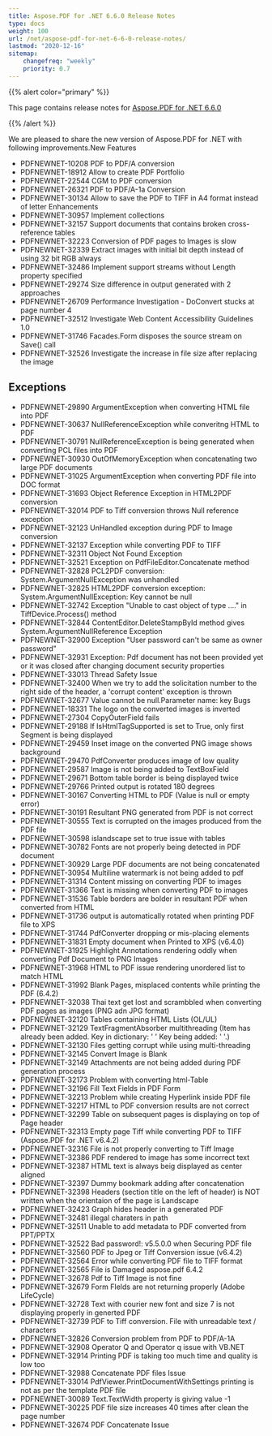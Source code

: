 ```yaml
---
title: Aspose.PDF for .NET 6.6.0 Release Notes
type: docs
weight: 100
url: /net/aspose-pdf-for-net-6-6-0-release-notes/
lastmod: "2020-12-16"
sitemap:
    changefreq: "weekly"
    priority: 0.7
---
```


{{% alert color="primary" %}} 

This page contains release notes for [Aspose.PDF for .NET 6.6.0](http://www.aspose.com/downloads/pdf/net/new-releases/aspose.pdf-for-.net-6.6.0/)

{{% /alert %}} 

We are pleased to share the new version of Aspose.PDF for .NET with following improvements.New Features

- PDFNEWNET-10208 PDF to PDF/A conversion
- PDFNEWNET-18912 Allow to create PDF Portfolio
- PDFNEWNET-22544 CGM to PDF conversion
- PDFNEWNET-26321 PDF to PDF/A-1a Conversion
- PDFNEWNET-30134 Allow to save the PDF to TIFF in A4 format instead of letter
  Enhancements
- PDFNEWNET-30957 Implement collections
- PDFNEWNET-32157 Support documents that contains broken cross-reference tables
- PDFNEWNET-32223 Conversion of PDF pages to Images is slow
- PDFNEWNET-32339 Extract images with initial bit depth instead of using 32 bit RGB always
- PDFNEWNET-32486 Implement support streams without Length property specified
- PDFNEWNET-29274 Size difference in output generated with 2 approaches
- PDFNEWNET-26709 Performance Investigation - DoConvert stucks at page number 4
- PDFNEWNET-32512 Investigate Web Content Accessibility Guidelines 1.0
- PDFNEWNET-31746 Facades.Form disposes the source stream on Save() call
- PDFNEWNET-32526 Investigate the increase in file size after replacing the image
## **Exceptions**
- PDFNEWNET-29890 ArgumentException when converting HTML file into PDF
- PDFNEWNET-30637 NullReferenceException while converitng HTML to PDF
- PDFNEWNET-30791 NullReferenceException is being generated when converting PCL files into PDF
- PDFNEWNET-30930 OutOfMemoryException when concatenating two large PDF documents
- PDFNEWNET-31025 ArgumentException when converting PDF file into DOC format
- PDFNEWNET-31693 Object Reference Exception in HTML2PDF conversion
- PDFNEWNET-32014 PDF to Tiff conversion throws Null reference exception
- PDFNEWNET-32123 UnHandled exception during PDF to Image conversion
- PDFNEWNET-32137 Exception while converting PDF to TIFF
- PDFNEWNET-32311 Object Not Found Exception
- PDFNEWNET-32521 Exception on PdfFileEditor.Concatenate method
- PDFNEWNET-32828 PCL2PDF conversion: System.ArgumentNullException was unhandled
- PDFNEWNET-32825 HTML2PDF conversion exception: System.ArgumentNullException: Key cannot be null
- PDFNEWNET-32742 Exception "Unable to cast object of type ...." in TiffDevice.Process() method
- PDFNEWNET-32844 ContentEditor.DeleteStampById method gives System.ArgumentNullReference Exception
- PDFNEWNET-32900 Exception "User password can't be same as owner password"
- PDFNEWNET-32931 Exception: Pdf document has not been provided yet or it was closed after changing document security properties
- PDFNEWNET-33013 Thread Safety Issue
- PDFNEWNET-32400 When we try to add the solicitation number to the right side of the header, a 'corrupt content' exception is thrown
- PDFNEWNET-32677 Value cannot be null.Parameter name: key
  Bugs
- PDFNEWNET-18331 The logo on the converted images is inverted
- PDFNEWNET-27304 CopyOuterField fails
- PDFNEWNET-29188 If IsHtmlTagSupported is set to True, only first Segment is being displayed
- PDFNEWNET-29459 Inset image on the converted PNG image shows background
- PDFNEWNET-29470 PdfConverter produces image of low quality
- PDFNEWNET-29587 Image is not being added to TextBoxField
- PDFNEWNET-29671 Bottom table border is being displayed twice
- PDFNEWNET-29766 Printed output is rotated 180 degrees
- PDFNEWNET-30167 Converting HTML to PDF (Value is null or empty error)
- PDFNEWNET-30191 Resultant PNG generated from PDF is not correct
- PDFNEWNET-30555 Text is corrupted on the images produced from the PDF file
- PDFNEWNET-30598 islandscape set to true issue with tables
- PDFNEWNET-30782 Fonts are not properly being detected in PDF document
- PDFNEWNET-30929 Large PDF documents are not being concatenated
- PDFNEWNET-30954 Multiline watermark is not being added to pdf
- PDFNEWNET-31314 Content missing on converting PDF to images
- PDFNEWNET-31366 Text is missing when converting PDF to images
- PDFNEWNET-31536 Table borders are bolder in resultant PDF when converted from HTML
- PDFNEWNET-31736 output is automatically rotated when printing PDF file to XPS
- PDFNEWNET-31744 PdfConverter dropping or mis-placing elements
- PDFNEWNET-31831 Empty document when Printed to XPS (v6.4.0)
- PDFNEWNET-31925 Highlight Annotations rendering oddly when converting Pdf Document to PNG Images
- PDFNEWNET-31968 HTML to PDF issue rendering unordered list to match HTML
- PDFNEWNET-31992 Blank Pages, misplaced contents while printing the PDF (6.4.2)
- PDFNEWNET-32038 Thai text get lost and scrambbled when converting PDF pages as images (PNG adn JPG format)
- PDFNEWNET-32120 Tables containing HTML Lists (OL/UL)
- PDFNEWNET-32129 TextFragmentAbsorber multithreading (Item has already been added. Key in dictionary: ' ' Key being added: ' '.)
- PDFNEWNET-32130 Files getting corrupt while using multi-threading
- PDFNEWNET-32145 Convert Image is Blank
- PDFNEWNET-32149 Attachments are not being added during PDF generation process
- PDFNEWNET-32173 Problem with converting html-Table
- PDFNEWNET-32196 Fill Text Fields in PDF Form
- PDFNEWNET-32213 Problem while creating Hyperlink inside PDF file
- PDFNEWNET-32217 HTML to PDF conversion results are not correct
- PDFNEWNET-32299 Table on subsequent pages is displaying on top of Page header
- PDFNEWNET-32313 Empty page Tiff while converting PDF to TIFF (Aspose.PDF for .NET v6.4.2)
- PDFNEWNET-32316 File is not properly converting to Tiff Image
- PDFNEWNET-32386 PDF rendered to image has some incorrect text
- PDFNEWNET-32387 HTML text is always beig displayed as center aligned
- PDFNEWNET-32397 Dummy bookmark adding after concatenation
- PDFNEWNET-32398 Headers (section title on the left of header) is NOT written when the orientaion of the page is Landscape
- PDFNEWNET-32423 Graph hides header in a generated PDF
- PDFNEWNET-32481 illegal charaters in path
- PDFNEWNET-32511 Unable to add metadata to PDF converted from PPT/PPTX
- PDFNEWNET-32522 Bad password!: v5.5.0.0 when Securing PDF file
- PDFNEWNET-32560 PDF to Jpeg or Tiff Conversion issue (v6.4.2)
- PDFNEWNET-32564 Error while converting PDF file to TIFF format
- PDFNEWNET-32565 File is Damaged aspose.pdf 6.4.2
- PDFNEWNET-32678 Pdf to Tiff Image is not fine
- PDFNEWNET-32679 Form FIelds are not returning properly (Adobe LifeCycle)
- PDFNEWNET-32728 Text with courier new font and size 7 is not displaying properly in generted PDF
- PDFNEWNET-32739 PDF to Tiff conversion. File with unreadable text / characters
- PDFNEWNET-32826 Conversion problem from PDF to PDF/A-1A
- PDFNEWNET-32908 Operator Q and Operator q issue with VB.NET
- PDFNEWNET-32914 Printing PDF is taking too much time and quality is low too
- PDFNEWNET-32988 Concatenate PDF files Issue
- PDFNEWNET-33014 PdfViewer.PrintDocumentWithSettings printing is not as per the template PDF file
- PDFNEWNET-30089 Text.TextWidth property is giving value -1
- PDFNEWNET-30225 PDF file size increases 40 times after clean the page number
- PDFNEWNET-32674 PDF Concatenate Issue
